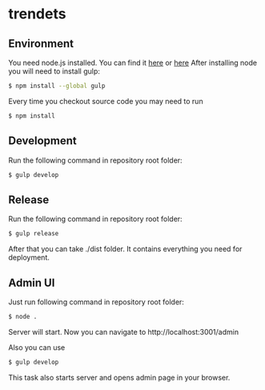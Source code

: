 trendets
========

## Environment

You need node.js installed. You can find it [here](http://nodejs.org/) or [here](https://github.com/joyent/node/wiki/Installing-Node.js-via-package-manager)
After installing node you will need to install gulp:
```sh
$ npm install --global gulp
```
Every time you checkout source code you may need to run
```sh
$ npm install
```

## Development

Run the following command in repository root folder:
```sh
$ gulp develop
```


## Release

Run the following command in repository root folder:
```sh
$ gulp release
```
After that you can take ./dist folder. It contains everything you need for deployment.


## Admin UI

Just run following command in repository root folder:
```sh
$ node .
```
Server will start. Now you can navigate to http://localhost:3001/admin

Also you can use
```sh
$ gulp develop
```
This task also starts server and opens admin page in your browser.
